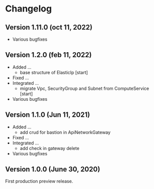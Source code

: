 # Changelog

## Version 1.11.0 (oct 11, 2022)
* Various bugfixes

## Version 1.2.0 (feb 11, 2022)

* Added ...
    * base structure of ElasticIp [start]
* Fixed ...
* Integrated ...
    * migrate Vpc, SecurityGroup and Subnet from ComputeService [start]
* Various bugfixes

## Version 1.1.0 (Jun 11, 2021)

* Added ...
    * add crud for bastion in ApiNetworkGateway
* Fixed ...
* Integrated ...
    * add check in gateway delete
* Various bugfixes

## Version 1.0.0 (June 30, 2020)

First production preview release.